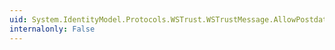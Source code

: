 ```yaml
---
uid: System.IdentityModel.Protocols.WSTrust.WSTrustMessage.AllowPostdating
internalonly: False
---
```

